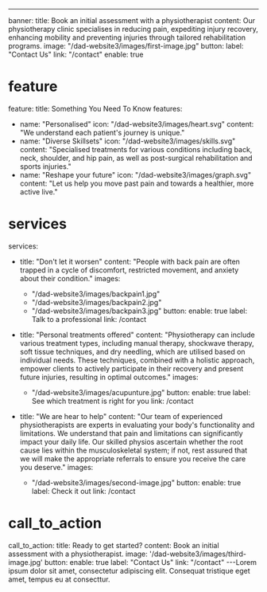 ---
banner:
  title: Book an initial assessment with a physiotherapist
  content: Our physiotherapy clinic specialises in reducing pain, expediting injury recovery, enhancing mobility and preventing injuries through tailored rehabilitation programs.
  image: "/dad-website3/images/first-image.jpg"
  button:
    label: "Contact Us"
    link: "/contact"
    enable: true

# feature
feature: 
  title: Something You Need To Know
  features:
  - name: "Personalised"
    icon: "/dad-website3/images/heart.svg"
    content: "We understand each patient's journey is unique."
  - name: "Diverse Skillsets"
    icon: "/dad-website3/images/skills.svg"
    content: "Specialised treatments for various conditions including back, neck, shoulder, and hip pain, as well as post-surgical rehabilitation and sports injuries."
  - name: "Reshape your future"
    icon: "/dad-website3/images/graph.svg"
    content: "Let us help you move past pain and towards a healthier, more active live."

# services
services:
  - title: "Don't let it worsen"
    content: "People with back pain are often trapped in a cycle of discomfort, restricted movement, and anxiety about their condition."
    images:
      - "/dad-website3/images/backpain1.jpg"
      - "/dad-website3/images/backpain2.jpg"
      - "/dad-website3/images/backpain3.jpg"
    button:
      enable: true
      label: Talk to a professional
      link: /contact

  - title: "Personal treatments offered"
    content: "Physiotherapy can include various treatment types, including manual therapy, shockwave therapy, soft tissue techniques, and dry needling, which are utilised based on individual needs. These techniques, combined with a holistic approach, empower clients to actively participate in their recovery and present future injuries, resulting in optimal outcomes."
    images: 
      - "/dad-website3/images/acupunture.jpg"
    button:
      enable: true
      label: See which treatment is right for you
      link: /contact
  
  - title: "We are hear to help"
    content: "Our team of experienced physiotherapists are experts in evaluating your body's functionality and limitations. We understand that pain and limitations can significantly impact your daily life. Our skilled physios ascertain whether the root cause lies within the musculoskeletal system; if not, rest assured that we will make the appropriate referrals to ensure you receive the care you deserve."
    images:
      - "/dad-website3/images/second-image.jpg"
    button:
      enable: true
      label: Check it out
      link: /contact

# call_to_action
call_to_action:
  title: Ready to get started?
  content: Book an initial assessment with a physiotherapist.
  image: '/dad-website3/images/third-image.jpg'
  button:
    enable: true
    label: "Contact Us"
    link: "/contact"
---Lorem ipsum dolor sit amet, consectetur adipiscing elit. Consequat tristique eget amet, tempus eu at consecttur.
